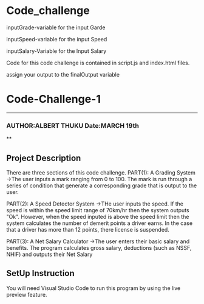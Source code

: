 # Code_challenge


inputGrade-variable for the input Garde

inputSpeed-variable for the input Speed

inputSalary-Variable for the Input Salary


Code for this code challenge is contained in script.js and index.html files.

assign your output to the finalOutput variable


# Code-Challenge-1
***
### AUTHOR:ALBERT THUKU  Date:MARCH 19th
**
## Project Description
There are three sections of this code challenge.
PART(1): A Grading System
->The user inputs a mark ranging from 0 to 100. The mark is run through a series of condition that generate a corresponding grade that is output to the user.

PART(2): A Speed Detector System
->THe user inputs the speed. If the speed is within the speed limit range of 70km/hr then the system outputs "Ok". However, when the speed inputed is above the speed limit then the system calculates the number of demerit points a driver earns. In the case that a driver has more than 12 points, there license is suspended.

PART(3): A Net Salary Calculator
->The user enters their basic salary and benefits. The program calculates gross salary, deductions (such as NSSF, NHIF) and outputs their Net Salary

## SetUp Instruction
You will need Visual Studio Code to run this program by using the live preview feature.



